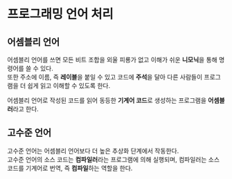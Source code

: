 # 프로그래밍 언어 처리

## 어셈블리 언어
어셈블리 언어를 쓰면 모든 비트 조합을 외울 피룡가 없고 이해가 쉬운 **니모닉**을 통해 명령어를 쓸 수 있다.  
또한 주소에 이름, 즉 **레이블**을 붙일 수 있고 코드에 **주석**을 달아 다른 사람들이 프로그램을 더 쉽게 읽고 이해할 수 있도록 한다.  

어셈블리 언어로 작성된 코드를 읽어 동등한 **기계어 코드**로 생성하는 프로그램을 **어셈블러**라고 한다.  

## 고수준 언어
고수준 언어는 어셈블리 언어보다 더 높은 추상화 단계에서 작동한다.  
고수준 언어의 소스 코드는 **컴파일러**라는 프로그램에 의해 실행되며, 컴파일러는 소스 코드를 기계어로 번역, 즉 **컴파일**하는 역할을 한다.

